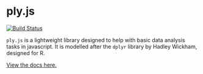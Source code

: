 # ply.js

[![Build Status](https://travis-ci.org/hamilton/ply.js.svg?branch=master)](https://travis-ci.org/hamilton/ply.js/)

`ply.js` is a lightweight library designed to help with basic data analysis tasks in javascript. It is modelled after the `dplyr` library by Hadley Wickham, designed for R.

[View the docs here.](https://hamilton.github.io/ply.js/)